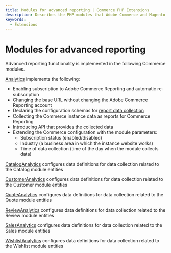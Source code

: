 ```yaml
---
title: Modules for advanced reporting | Commerce PHP Extensions
description: Describes the PHP modules that Adobe Commerce and Magento Open Source use for providing advanced reporting functionality.
keywords:
  - Extensions
---
```


# Modules for advanced reporting

Advanced reporting functionality is implemented in the following Commerce modules.

[Analytics](https://github.com/magento/magento2/blob/2.4/app/code/Magento/Analytics/README.md) implements the following:

*  Enabling subscription to Adobe Commerce Reporting and automatic re-subscription
*  Changing the base URL without changing the Adobe Commerce Reporting account
*  Declaring the configuration schemas for [report data collection](data-collection.md)
*  Collecting the Commerce instance data as reports for Commerce Reporting
*  Introducing API that provides the collected data
*  Extending the Commerce configuration with the module parameters:
   *  Subscription status (enabled/disabled)
   *  Industry (a business area in which the instance website works)
   *  Time of data collection (time of the day when the module collects data)

[CatalogAnalytics](https://github.com/magento/magento2/blob/2.4/app/code/Magento/CatalogAnalytics/README.md) configures data definitions for data collection related to the Catalog module entities

[CustomerAnalytics](https://github.com/magento/magento2/blob/2.4/app/code/Magento/CustomerAnalytics/README.md) configures data definitions for data collection related to the Customer module entities

[QuoteAnalytics](https://github.com/magento/magento2/blob/2.4/app/code/Magento/QuoteAnalytics/README.md) configures data definitions for data collection related to the Quote module entities

[ReviewAnalytics](https://github.com/magento/magento2/blob/2.4/app/code/Magento/ReviewAnalytics/README.md) configures data definitions for data collection related to the Review module entities

[SalesAnalytics](https://github.com/magento/magento2/blob/2.4/app/code/Magento/SalesAnalytics/README.md) configures data definitions for data collection related to the Sales module entities

[WishlistAnalytics](https://github.com/magento/magento2/blob/2.4/app/code/Magento/WishlistAnalytics/README.md) configures data definitions for data collection related to the Wishlist module entities
